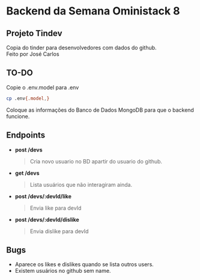 # Backend da Semana Oministack 8

## Projeto Tindev

Copia do tinder para desenvolvedores com dados do github.  
Feito por José Carlos

## TO-DO
Copie o .env.model para .env  
```bash
cp .env{.model,}
```
Coloque as informações do Banco de Dados MongoDB para que o backend funcione.

## Endpoints

* **post /devs**  
  > Cria novo usuario no BD apartir do usuario do github.
* **get /devs**
  > Lista usuários que não interagiram ainda.
* **post /devs/:devId/like**
  > Envia like para devId
* **post /devs/:devId/dislike**
  > Envia dislike para devId

## Bugs

- Aparece os likes e dislikes quando se lista outros users.
- Existem usuários no github sem name.
